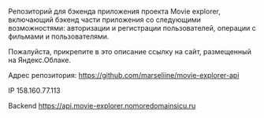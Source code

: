 Репозиторий для бэкенда приложения проекта Movie explorer, включающий бэкенд части приложения со следующими возможностями: авторизации и регистрации пользователей, операции с фильмами и пользователями.

Пожалуйста, прикрепите в это описание ссылку на сайт, размещенный на Яндекс.Облаке.

Адрес репозитория: https://github.com/marseliine/movie-explorer-api

IP 158.160.77.113

Backend https://api.movie-explorer.nomoredomainsicu.ru
